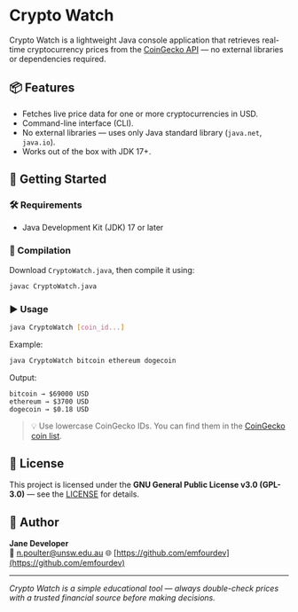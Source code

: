 # Crypto Watch

Crypto Watch is a lightweight Java console application that retrieves real-time cryptocurrency prices from the [CoinGecko API](https://www.coingecko.com/en/api) — no external libraries or dependencies required.

## 📦 Features

- Fetches live price data for one or more cryptocurrencies in USD.
- Command-line interface (CLI).
- No external libraries — uses only Java standard library (`java.net`, `java.io`).
- Works out of the box with JDK 17+.

## 🚀 Getting Started

### 🛠 Requirements

- Java Development Kit (JDK) 17 or later

### 🔧 Compilation

Download `CryptoWatch.java`, then compile it using:

```bash
javac CryptoWatch.java
```

### ▶️ Usage

```bash
java CryptoWatch [coin_id...]
```

Example:

```bash
java CryptoWatch bitcoin ethereum dogecoin
```

Output:

```
bitcoin → $69000 USD
ethereum → $3700 USD
dogecoin → $0.18 USD
```

> 💡 Use lowercase CoinGecko IDs. You can find them in the [CoinGecko coin list](https://api.coingecko.com/api/v3/coins/list).

## 📄 License

This project is licensed under the **GNU General Public License v3.0 (GPL-3.0)** — see the [LICENSE](https://www.gnu.org/licenses/gpl-3.0.html) for details.

## 👤 Author

**Jane Developer**  
📧 n.poulter@unsw.edu.au 
🌐 [https://github.com/emfourdev](https://github.com/emfourdev)

---

*Crypto Watch is a simple educational tool — always double-check prices with a trusted financial source before making decisions.*
